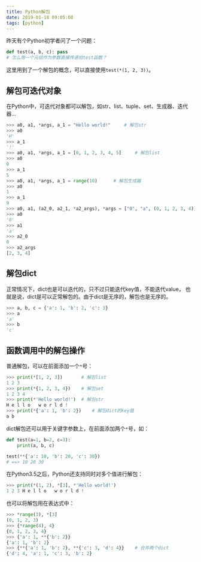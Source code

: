 ```yaml
---
title: Python解包
date: 2019-01-18 09:05:08
tags: [python]
---
```


昨天有个Python初学者问了一个问题：

```python
def test(a, b, c): pass
# 怎么用一个元组作为参数直接传递给test函数？
```

这里用到了一个解包的概念，可以直接使用`test(*(1, 2, 3))`。

## 解包可迭代对象

在Python中，可迭代对象都可以解包，如str、list、tuple、set、生成器、迭代器...

```python
>>> a0, a1, *args, a_1 = "Hello world!"     # 解包str
>>> a0
'H'
>>> a_1
'!'
>>> a0, a1, *args, a_1 = [0, 1, 2, 3, 4, 5]     # 解包list
>>> a0
0
>>> a_1
5
>>> a0, a1, *args, a_1 = range(10)      # 解包生成器
>>> a0
1
>>> a_1
9
>>> a0, a1, (a2_0, a2_1, *a2_args), *args = ["0", "a", (0, 1, 2, 3, 4)]     # 双重解包
>>> a0
'0'
>>> a1
'a'
>>> a2_0
0
>>> a2_args
[2, 3, 4]
```

<!--more-->

## 解包dict

正常情况下，dict也是可以迭代的，只不过只能迭代key值，不能迭代value，
也就是说，dict是可以正常解包的。由于dict是无序的，解包也是无序的。

```python
>>> a, b, c = {'a': 1, 'b': 2, 'c': 3}
>>> a
'a'
>>> b
'c'
```

## 函数调用中的解包操作

普通解包，可以在前面添加一个`*`号：

```python
>>> print(*[1, 2, 3])       # 解包list
1 2 3
>>> print(*{1, 2, 3, 4})    # 解包set
1 2 3 4
>>> print(*'Hello world!')  # 解包str
H e l l o   w o r l d !
>>> print(*{'a': 1, 'b': 2})    # 解包dict的key值
a b
```

dict解包还可以用于关键字参数上，在前面添加两个`*`号，如：

```python
def test(a=1, b=2, c=3):
    print(a, b, c)

test(**{'a': 10, 'b': 20, 'c': 30})
# ==> 10 20 30
```

在Python3.5之后，Python还支持同时对多个值进行解包：

```python
>>> print(*(1, 2), *[3], *'Hello world!')
1 2 3 H e l l o   w o r l d !
```

也可以将解包用在表达式中：

```python
>>> *range(3), *[3]
(0, 1, 2, 3)
>>> {*range(4), 4}
{0, 1, 2, 3, 4}
>>> {'a': 1, **{'b': 2}}
{'a': 1, 'b': 2}
>>> {**{'a': 1, 'b': 2}, **{'c': 3, 'd': 4}}    # 合并两个dict
{'d': 4, 'a': 1, 'c': 3, 'b': 2}
```

